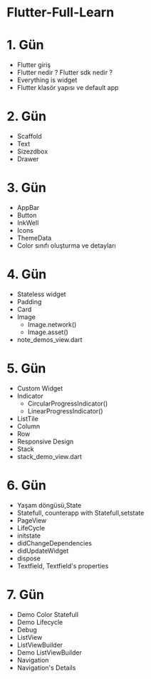 # Flutter-Full-Learn
# 1. Gün
- Flutter giriş
-  Flutter nedir ? Flutter sdk nedir ?
-  Everything is widget
-  Flutter klasör yapısı ve default app 
# 2. Gün
-  Scaffold
-  Text
-  Sizezdbox
-  Drawer
# 3. Gün
-  AppBar
-  Button
-  InkWell
-  Icons
-  ThemeData
-  Color sınıfı oluşturma ve detayları
# 4. Gün
-  Stateless widget
-  Padding
-  Card 
- Image 
  * Image.network()
  * Image.asset()
-  note_demos_view.dart
# 5. Gün
-  Custom Widget
-  Indicator
   * CircularProgressIndicator()
   * LinearProgressIndicator()
-  ListTile
-  Column
-  Row
-  Responsive Design
-  Stack
-  stack_demo_view.dart
# 6. Gün
-  Yaşam döngüsü,State
-  Statefull, counterapp with Statefull,setstate
-  PageView
-  LifeCycle
-  initstate
-  didChangeDependencies
-  didUpdateWidget
-  dispose
-  Textfield, Textfield's properties
# 7. Gün
-  Demo Color Statefull  
-  Demo Lifecycle
-  Debug
-  ListView
-  ListViewBuilder
-  Demo ListViewBuilder
-  Navigation
-  Navigation's Details
